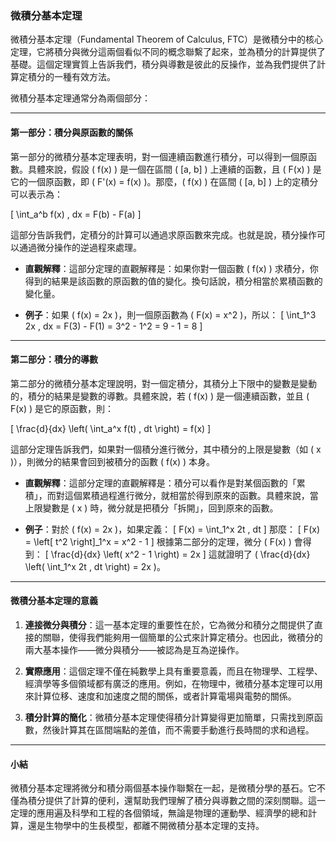 ### **微積分基本定理**

微積分基本定理（Fundamental Theorem of Calculus, FTC）是微積分中的核心定理，它將積分與微分這兩個看似不同的概念聯繫了起來，並為積分的計算提供了基礎。這個定理實質上告訴我們，積分與導數是彼此的反操作，並為我們提供了計算定積分的一種有效方法。

微積分基本定理通常分為兩個部分：

---

#### **第一部分：積分與原函數的關係**

第一部分的微積分基本定理表明，對一個連續函數進行積分，可以得到一個原函數。具體來說，假設 \( f(x) \) 是一個在區間 \( [a, b] \) 上連續的函數，且 \( F(x) \) 是它的一個原函數，即 \( F'(x) = f(x) \)。那麼，\( f(x) \) 在區間 \( [a, b] \) 上的定積分可以表示為：

\[
\int_a^b f(x) \, dx = F(b) - F(a)
\]

這部分告訴我們，定積分的計算可以通過求原函數來完成。也就是說，積分操作可以通過微分操作的逆過程來處理。

- **直觀解釋**：這部分定理的直觀解釋是：如果你對一個函數 \( f(x) \) 求積分，你得到的結果是該函數的原函數的值的變化。換句話說，積分相當於累積函數的變化量。

- **例子**：如果 \( f(x) = 2x \)，則一個原函數為 \( F(x) = x^2 \)，所以：
  \[
  \int_1^3 2x \, dx = F(3) - F(1) = 3^2 - 1^2 = 9 - 1 = 8
  \]

---

#### **第二部分：積分的導數**

第二部分的微積分基本定理說明，對一個定積分，其積分上下限中的變數是變動的，積分的結果是變數的導數。具體來說，若 \( f(x) \) 是一個連續函數，並且 \( F(x) \) 是它的原函數，則：

\[
\frac{d}{dx} \left( \int_a^x f(t) \, dt \right) = f(x)
\]

這部分定理告訴我們，如果對一個積分進行微分，其中積分的上限是變數（如 \( x \)），則微分的結果會回到被積分的函數 \( f(x) \) 本身。

- **直觀解釋**：這部分定理的直觀解釋是：積分可以看作是對某個函數的「累積」，而對這個累積過程進行微分，就相當於得到原來的函數。具體來說，當上限變數是 \( x \) 時，微分就是把積分「拆開」，回到原來的函數。

- **例子**：對於 \( f(x) = 2x \)，如果定義：
  \[
  F(x) = \int_1^x 2t \, dt
  \]
  那麼：
  \[
  F(x) = \left[ t^2 \right]_1^x = x^2 - 1
  \]
  根據第二部分的定理，微分 \( F(x) \) 會得到：
  \[
  \frac{d}{dx} \left( x^2 - 1 \right) = 2x
  \]
  這就證明了 \( \frac{d}{dx} \left( \int_1^x 2t \, dt \right) = 2x \)。

---

#### **微積分基本定理的意義**

1. **連接微分與積分**：這一基本定理的重要性在於，它為微分和積分之間提供了直接的關聯，使得我們能夠用一個簡單的公式來計算定積分。也因此，微積分的兩大基本操作——微分與積分——被認為是互為逆操作。

2. **實際應用**：這個定理不僅在純數學上具有重要意義，而且在物理學、工程學、經濟學等多個領域都有廣泛的應用。例如，在物理中，微積分基本定理可以用來計算位移、速度和加速度之間的關係，或者計算電場與電勢的關係。

3. **積分計算的簡化**：微積分基本定理使得積分計算變得更加簡單，只需找到原函數，然後計算其在區間端點的差值，而不需要手動進行長時間的求和過程。

---

#### **小結**

微積分基本定理將微分和積分兩個基本操作聯繫在一起，是微積分學的基石。它不僅為積分提供了計算的便利，還幫助我們理解了積分與導數之間的深刻關聯。這一定理的應用遍及科學和工程的各個領域，無論是物理的運動學、經濟學的總和計算，還是生物學中的生長模型，都離不開微積分基本定理的支持。
